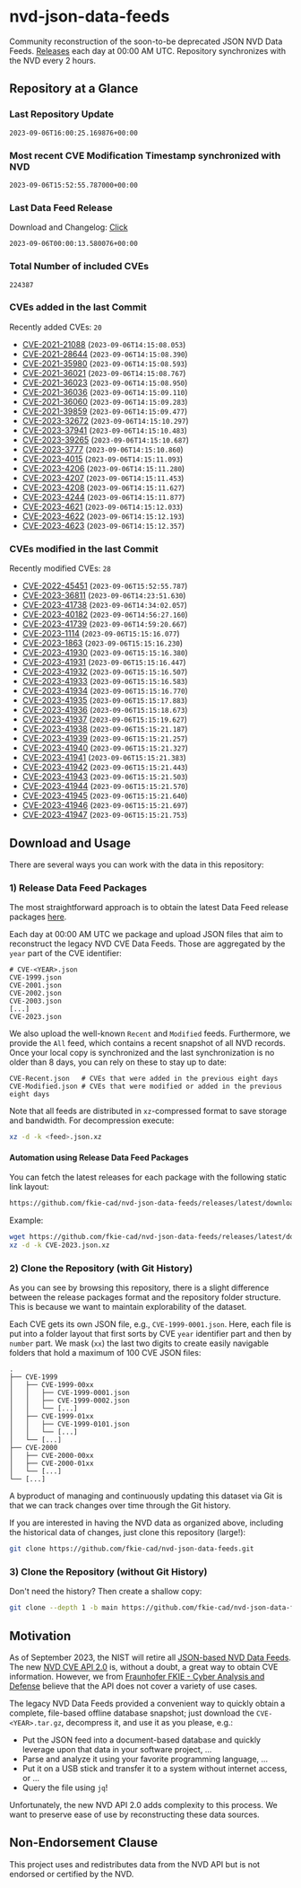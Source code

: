 # nvd-json-data-feeds

Community reconstruction of the soon-to-be deprecated JSON NVD Data Feeds. 
[Releases](https://github.com/fkie-cad/nvd-json-data-feeds/releases/latest) each day at 00:00 AM UTC.
Repository synchronizes with the NVD every 2 hours.

## Repository at a Glance

### Last Repository Update

```plain
2023-09-06T16:00:25.169876+00:00
```

### Most recent CVE Modification Timestamp synchronized with NVD

```plain
2023-09-06T15:52:55.787000+00:00
```

### Last Data Feed Release

Download and Changelog: [Click](https://github.com/fkie-cad/nvd-json-data-feeds/releases/latest)

```plain
2023-09-06T00:00:13.580076+00:00
```

### Total Number of included CVEs

```plain
224387
```

### CVEs added in the last Commit

Recently added CVEs: `20`

* [CVE-2021-21088](CVE-2021/CVE-2021-210xx/CVE-2021-21088.json) (`2023-09-06T14:15:08.053`)
* [CVE-2021-28644](CVE-2021/CVE-2021-286xx/CVE-2021-28644.json) (`2023-09-06T14:15:08.390`)
* [CVE-2021-35980](CVE-2021/CVE-2021-359xx/CVE-2021-35980.json) (`2023-09-06T14:15:08.593`)
* [CVE-2021-36021](CVE-2021/CVE-2021-360xx/CVE-2021-36021.json) (`2023-09-06T14:15:08.767`)
* [CVE-2021-36023](CVE-2021/CVE-2021-360xx/CVE-2021-36023.json) (`2023-09-06T14:15:08.950`)
* [CVE-2021-36036](CVE-2021/CVE-2021-360xx/CVE-2021-36036.json) (`2023-09-06T14:15:09.110`)
* [CVE-2021-36060](CVE-2021/CVE-2021-360xx/CVE-2021-36060.json) (`2023-09-06T14:15:09.283`)
* [CVE-2021-39859](CVE-2021/CVE-2021-398xx/CVE-2021-39859.json) (`2023-09-06T14:15:09.477`)
* [CVE-2023-32672](CVE-2023/CVE-2023-326xx/CVE-2023-32672.json) (`2023-09-06T14:15:10.297`)
* [CVE-2023-37941](CVE-2023/CVE-2023-379xx/CVE-2023-37941.json) (`2023-09-06T14:15:10.483`)
* [CVE-2023-39265](CVE-2023/CVE-2023-392xx/CVE-2023-39265.json) (`2023-09-06T14:15:10.687`)
* [CVE-2023-3777](CVE-2023/CVE-2023-37xx/CVE-2023-3777.json) (`2023-09-06T14:15:10.860`)
* [CVE-2023-4015](CVE-2023/CVE-2023-40xx/CVE-2023-4015.json) (`2023-09-06T14:15:11.093`)
* [CVE-2023-4206](CVE-2023/CVE-2023-42xx/CVE-2023-4206.json) (`2023-09-06T14:15:11.280`)
* [CVE-2023-4207](CVE-2023/CVE-2023-42xx/CVE-2023-4207.json) (`2023-09-06T14:15:11.453`)
* [CVE-2023-4208](CVE-2023/CVE-2023-42xx/CVE-2023-4208.json) (`2023-09-06T14:15:11.627`)
* [CVE-2023-4244](CVE-2023/CVE-2023-42xx/CVE-2023-4244.json) (`2023-09-06T14:15:11.877`)
* [CVE-2023-4621](CVE-2023/CVE-2023-46xx/CVE-2023-4621.json) (`2023-09-06T14:15:12.033`)
* [CVE-2023-4622](CVE-2023/CVE-2023-46xx/CVE-2023-4622.json) (`2023-09-06T14:15:12.193`)
* [CVE-2023-4623](CVE-2023/CVE-2023-46xx/CVE-2023-4623.json) (`2023-09-06T14:15:12.357`)


### CVEs modified in the last Commit

Recently modified CVEs: `28`

* [CVE-2022-45451](CVE-2022/CVE-2022-454xx/CVE-2022-45451.json) (`2023-09-06T15:52:55.787`)
* [CVE-2023-36811](CVE-2023/CVE-2023-368xx/CVE-2023-36811.json) (`2023-09-06T14:23:51.630`)
* [CVE-2023-41738](CVE-2023/CVE-2023-417xx/CVE-2023-41738.json) (`2023-09-06T14:34:02.057`)
* [CVE-2023-40182](CVE-2023/CVE-2023-401xx/CVE-2023-40182.json) (`2023-09-06T14:56:27.160`)
* [CVE-2023-41739](CVE-2023/CVE-2023-417xx/CVE-2023-41739.json) (`2023-09-06T14:59:20.667`)
* [CVE-2023-1114](CVE-2023/CVE-2023-11xx/CVE-2023-1114.json) (`2023-09-06T15:15:16.077`)
* [CVE-2023-1863](CVE-2023/CVE-2023-18xx/CVE-2023-1863.json) (`2023-09-06T15:15:16.230`)
* [CVE-2023-41930](CVE-2023/CVE-2023-419xx/CVE-2023-41930.json) (`2023-09-06T15:15:16.380`)
* [CVE-2023-41931](CVE-2023/CVE-2023-419xx/CVE-2023-41931.json) (`2023-09-06T15:15:16.447`)
* [CVE-2023-41932](CVE-2023/CVE-2023-419xx/CVE-2023-41932.json) (`2023-09-06T15:15:16.507`)
* [CVE-2023-41933](CVE-2023/CVE-2023-419xx/CVE-2023-41933.json) (`2023-09-06T15:15:16.583`)
* [CVE-2023-41934](CVE-2023/CVE-2023-419xx/CVE-2023-41934.json) (`2023-09-06T15:15:16.770`)
* [CVE-2023-41935](CVE-2023/CVE-2023-419xx/CVE-2023-41935.json) (`2023-09-06T15:15:17.883`)
* [CVE-2023-41936](CVE-2023/CVE-2023-419xx/CVE-2023-41936.json) (`2023-09-06T15:15:18.673`)
* [CVE-2023-41937](CVE-2023/CVE-2023-419xx/CVE-2023-41937.json) (`2023-09-06T15:15:19.627`)
* [CVE-2023-41938](CVE-2023/CVE-2023-419xx/CVE-2023-41938.json) (`2023-09-06T15:15:21.187`)
* [CVE-2023-41939](CVE-2023/CVE-2023-419xx/CVE-2023-41939.json) (`2023-09-06T15:15:21.257`)
* [CVE-2023-41940](CVE-2023/CVE-2023-419xx/CVE-2023-41940.json) (`2023-09-06T15:15:21.327`)
* [CVE-2023-41941](CVE-2023/CVE-2023-419xx/CVE-2023-41941.json) (`2023-09-06T15:15:21.383`)
* [CVE-2023-41942](CVE-2023/CVE-2023-419xx/CVE-2023-41942.json) (`2023-09-06T15:15:21.443`)
* [CVE-2023-41943](CVE-2023/CVE-2023-419xx/CVE-2023-41943.json) (`2023-09-06T15:15:21.503`)
* [CVE-2023-41944](CVE-2023/CVE-2023-419xx/CVE-2023-41944.json) (`2023-09-06T15:15:21.570`)
* [CVE-2023-41945](CVE-2023/CVE-2023-419xx/CVE-2023-41945.json) (`2023-09-06T15:15:21.640`)
* [CVE-2023-41946](CVE-2023/CVE-2023-419xx/CVE-2023-41946.json) (`2023-09-06T15:15:21.697`)
* [CVE-2023-41947](CVE-2023/CVE-2023-419xx/CVE-2023-41947.json) (`2023-09-06T15:15:21.753`)


## Download and Usage

There are several ways you can work with the data in this repository:

### 1) Release Data Feed Packages

The most straightforward approach is to obtain the latest Data Feed release packages [here](https://github.com/fkie-cad/nvd-json-data-feeds/releases/latest).

Each day at 00:00 AM UTC we package and upload JSON files that aim to reconstruct the legacy NVD CVE Data Feeds.
Those are aggregated by the `year` part of the CVE identifier:

```
# CVE-<YEAR>.json
CVE-1999.json
CVE-2001.json
CVE-2002.json
CVE-2003.json
[...]
CVE-2023.json
```

We also upload the well-known `Recent` and `Modified` feeds.
Furthermore, we provide the `All` feed, which contains a recent snapshot of all NVD records.
Once your local copy is synchronized and the last synchronization is no older than 8 days, you can rely on these to stay up to date:

```plain
CVE-Recent.json   # CVEs that were added in the previous eight days
CVE-Modified.json # CVEs that were modified or added in the previous eight days
```

Note that all feeds are distributed in `xz`-compressed format to save storage and bandwidth.
For decompression execute:

```sh
xz -d -k <feed>.json.xz
```


#### Automation using Release Data Feed Packages

You can fetch the latest releases for each package with the following static link layout:

```sh
https://github.com/fkie-cad/nvd-json-data-feeds/releases/latest/download/CVE-<YEAR>.json.xz
```

Example:

```sh
wget https://github.com/fkie-cad/nvd-json-data-feeds/releases/latest/download/CVE-2023.json.xz
xz -d -k CVE-2023.json.xz
```

### 2) Clone the Repository (with Git History)

As you can see by browsing this repository, there is a slight difference between the release packages format and the repository folder structure.
This is because we want to maintain explorability of the dataset.

Each CVE gets its own JSON file, e.g., `CVE-1999-0001.json`.
Here, each file is put into a folder layout that first sorts by CVE `year` identifier part and then by `number` part.
We mask (`xx`) the last two digits to create easily navigable folders that hold a maximum of 100 CVE JSON files:

```plain
.
├── CVE-1999
│   ├── CVE-1999-00xx
│   │   ├── CVE-1999-0001.json
│   │   ├── CVE-1999-0002.json
│   │   └── [...]
│   ├── CVE-1999-01xx
│   │   ├── CVE-1999-0101.json
│   │   └── [...]
│   └── [...]
├── CVE-2000
│   ├── CVE-2000-00xx
│   ├── CVE-2000-01xx
│   └── [...]
└── [...]
```

A byproduct of managing and continuously updating this dataset via Git is that we can track changes over time through the Git history.

If you are interested in having the NVD data as organized above, including the historical data of changes, just clone this repository (large!):

```sh
git clone https://github.com/fkie-cad/nvd-json-data-feeds.git
```

### 3) Clone the Repository (without Git History)

Don't need the history? Then create a shallow copy:

```sh
git clone --depth 1 -b main https://github.com/fkie-cad/nvd-json-data-feeds.git
```

## Motivation

As of September 2023, the NIST will retire all [JSON-based NVD Data Feeds](https://nvd.nist.gov/vuln/data-feeds#divRetirementBanner-1).
The new [NVD CVE API 2.0](https://nvd.nist.gov/developers/vulnerabilities) is, without a doubt, a great way to obtain CVE information.
However, we from [Fraunhofer FKIE - Cyber Analysis and Defense](https://www.fkie.fraunhofer.de/en/departments/cad.html) believe that the API does not cover a variety of use cases.

The legacy NVD Data Feeds provided a convenient way to quickly obtain a complete, file-based offline database snapshot; just download the `CVE-<YEAR>.tar.gz`, decompress it, and use it as you please, e.g.:

* Put the JSON feed into a document-based database and quickly leverage upon that data in your software project, ...
* Parse and analyze it using your favorite programming language, ...
* Put it on a USB stick and transfer it to a system without internet access, or ...
* Query the file using `jq`!

Unfortunately, the new NVD API 2.0 adds complexity to this process.
We want to preserve ease of use by reconstructing these data sources.

## Non-Endorsement Clause

This project uses and redistributes data from the NVD API but is not endorsed or certified by the NVD.